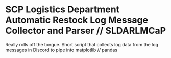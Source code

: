 # SCP Logistics Department Automatic Restock Log Message Collector and Parser // SLDARLMCaP
Really rolls off the tongue.
Short script that collects log data from the log messages in Discord to pipe into matplotlib // pandas
